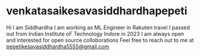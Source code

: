 # venkatasaikesavasiddhardhapepeti
Hi I am Siddhardha
I am working as ML Engineer in Rakuten travel
I passed out from Indian Institute oF Technology Indore in 2023
I am always open and interested for open source colloborations
Feel free to reach out to me at pepetikesavasiddhardha5555@gmail.com
